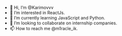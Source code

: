 - 👋 Hi, I’m @Karimovvv
- 👀 I’m interested in ReactJs.
- 🌱 I’m currently learning JavaScript and Python.
- 💞️ I’m looking to collaborate on internship companies.
- 📫 How to reach me @m1racle_ik.

<!---
Karimovvv/Karimovvv is a ✨ special ✨ repository because its `README.md` (this file) appears on your GitHub profile.
You can click the Preview link to take a look at your changes.
--->
